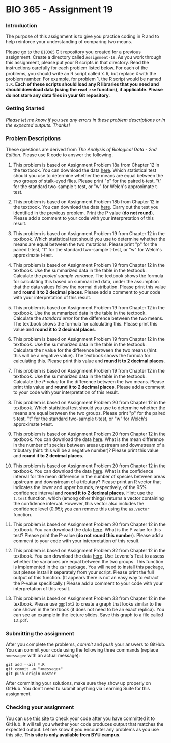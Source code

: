 # BIO 365 - Assignment 19

### Introduction

The purpose of this assignment is to give you practice coding in R and to help reinforce your understanding of comparing two means.

Please go to the `BIO365` Git repository you created for a previous assignment. Create a directory called `Assignment-19`. As you work through this assignment, please put your R scripts in that directory. Read the instructions carefully for each problem listed below. For each of the problems, you should write an R script called `X.R`, but replace `X` with the problem number. For example, for problem 1, the R script would be named `1.R`. **Each of these scripts should load any R libraries that you need and should download data (using the `read_csv` function), if applicable. Please do not store any data files in your Git repository.**

### Getting Started

*Please let me know if you see any errors in these problem descriptions or in the expected outputs. Thanks!*

### Problem Descriptions

These questions are derived from *The Analysis of Biological Data - 2nd Edition*. Please use R code to answer the following.

1. This problem is based on Assignment Problem 18a from Chapter 12 in the textbook. You can download the data [here](http://whitlockschluter.zoology.ubc.ca/wp-content/data/chapter12/chap12q18StalkieEyespan.csv). Which statistical test should you use to determine whether the means are equal between the two groups of stalk-eyed flies. Please print "p" for the paired t-test, "t" for the standard two-sample t-test, or "w" for Welch's approximate t-test.

2. This problem is based on Assignment Problem 18b from Chapter 12 in the textbook. You can download the data [here](http://whitlockschluter.zoology.ubc.ca/wp-content/data/chapter12/chap12q18StalkieEyespan.csv). Carry out the test you identified in the previous problem. Print the P value (**do not round**).  Please add a comment to your code with your interpretation of this result.

3. This problem is based on Assignment Problem 19 from Chapter 12 in the textbook. Which statistical test should you use to determine whether the means are equal between the two mutations. Please print "p" for the paired t-test, "t" for the standard two-sample t-test, or "w" for Welch's approximate t-test.

4. This problem is based on Assignment Problem 19 from Chapter 12 in the textbook. Use the summarized data in the table in the textbook. Calculate the *pooled sample variance*. The textbook shows the formula for calculating this based on summarized data, under the assumption that the data values follow the normal distribution. Please print this value and **round it to 2 decimal places**. Please add a comment to your code with your interpretation of this result.

5. This problem is based on Assignment Problem 19 from Chapter 12 in the textbook. Use the summarized data in the table in the textbook. Calculate the *standard error* for the difference between the two means. The textbook shows the formula for calculating this. Please print this value and **round it to 2 decimal places**.

6. This problem is based on Assignment Problem 19 from Chapter 12 in the textbook. Use the summarized data in the table in the textbook. Calculate the *t* value for the difference between the two means (hint: this will be a negative value). The textbook shows the formula for calculating this. Please print this value and **round it to 2 decimal places**.

7. This problem is based on Assignment Problem 19 from Chapter 12 in the textbook. Use the summarized data in the table in the textbook. Calculate the *P-value* for the difference between the two means. Please print this value and **round it to 2 decimal places**. Please add a comment to your code with your interpretation of this result.

8. This problem is based on Assignment Problem 20 from Chapter 12 in the textbook. Which statistical test should you use to determine whether the means are equal between the two groups. Please print "p" for the paired t-test, "t" for the standard two-sample t-test, or "w" for Welch's approximate t-test.

9. This problem is based on Assignment Problem 20 from Chapter 12 in the textbook. You can download the data [here](http://whitlockschluter.zoology.ubc.ca/wp-content/data/chapter12/chap12q20ElectricFish.csv). What is the mean difference in the number of species between areas upstream and downstream of a tributary (hint: this will be a negative number)? Please print this value and **round it to 2 decimal places**.

10. This problem is based on Assignment Problem 20 from Chapter 12 in the textbook. You can download the data [here](http://whitlockschluter.zoology.ubc.ca/wp-content/data/chapter12/chap12q20ElectricFish.csv). What is the confidence interval for the mean difference in the number of species between areas upstream and downstream of a tributary? Please print an R vector that indicates the lower and upper bounds, respectively, of the 95% confidence interval and **round it to 2 decimal places**. Hint: use the `t.test` function, which (among other things) returns a vector containing the confidence interval. However, this vector also includes the confidence level (0.95); you can remove this using the `as.vector` function.

11. This problem is based on Assignment Problem 20 from Chapter 12 in the textbook. You can download the data [here](http://whitlockschluter.zoology.ubc.ca/wp-content/data/chapter12/chap12q20ElectricFish.csv). What is the P value for this test? Please print the P-value (**do not round this number**).  Please add a comment to your code with your interpretation of this result.

12. This problem is based on Assignment Problem 32 from Chapter 12 in the textbook. You can download the data [here](http://whitlockschluter.zoology.ubc.ca/wp-content/data/chapter12/chap12q32BeerGlassShape.csv). Use Levene's Test to assess whether the variances are equal between the two groups. This function is implemented in the `car` package. You will need to install this package, but please install it separately from your script. Please print the full output of this function. (It appears there is not an easy way to extract the P-value specifically.) Please add a comment to your code with your interpretation of this result.

13. This problem is based on Assignment Problem 33 from Chapter 12 in the textbook. Please use `ggplot2` to create a graph that looks similar to the one shown in the textbook (it does not need to be an exact replica). You can see an example in the lecture slides. Save this graph to a file called `13.pdf`.

### Submitting the assignment

After you complete the problems, *commit* and *push* your answers to GitHub. You can commit your code using the following three commands (replace `<message>` with an actual message):

```
git add --all *.R
git commit -m "<message>"
git push origin master
```

After committing your solutions, make sure they show up properly on GitHub. You don't need to submit anything via Learning Suite for this assignment.

### Checking your assignment

You can use [this site](http://bonsai.byu.edu:9000) to check your code after you have committed it to GitHub. It will tell you whether your code produces output that matches the expected output. Let me know if you encounter any problems as you use this site. **This site is only available from BYU campus.**

